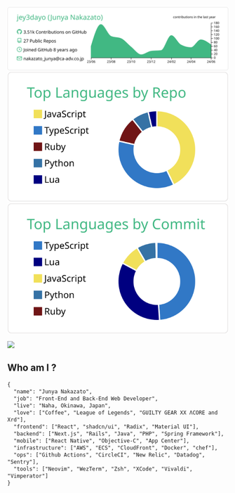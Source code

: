 [![](https://raw.githubusercontent.com/jey3dayo/jey3dayo/master/profile-summary-card-output/vue/0-profile-details.svg)](https://github.com/vn7n24fzkq/github-profile-summary-cards)
[![](https://raw.githubusercontent.com/jey3dayo/jey3dayo/master/profile-summary-card-output/vue/1-repos-per-language.svg)](https://github.com/vn7n24fzkq/github-profile-summary-cards)
[![](https://raw.githubusercontent.com/jey3dayo/jey3dayo/master/profile-summary-card-output/vue/2-most-commit-language.svg)](https://github.com/vn7n24fzkq/github-profile-summary-cards)

![](https://komarev.com/ghpvc/?username=jey3dayo&color=green)

## Who am I ?

```
{
  "name": "Junya Nakazato",
  "job": "Front-End and Back-End Web Developer",
  "live": "Naha, Okinawa, Japan",
  "love": ["Coffee", "League of Legends", "GUILTY GEAR XX ΛCORE and Xrd"],
  "frontend": ["React", "shadcn/ui", "Radix", "Material UI"],
  "backend": ["Next.js", "Rails", "Java", "PHP", "Spring Framework"],
  "mobile": ["React Native", "Objective-C", "App Center"],
  "infrastructure": ["AWS", "ECS", "CloudFront", "Docker", "chef"],
  "ops": ["Github Actions", "CircleCI", "New Relic", "Datadog", "Sentry"],
  "tools": ["Neovim", "WezTerm", "Zsh", "XCode", "Vivaldi", "Vimperator"]
}

```
